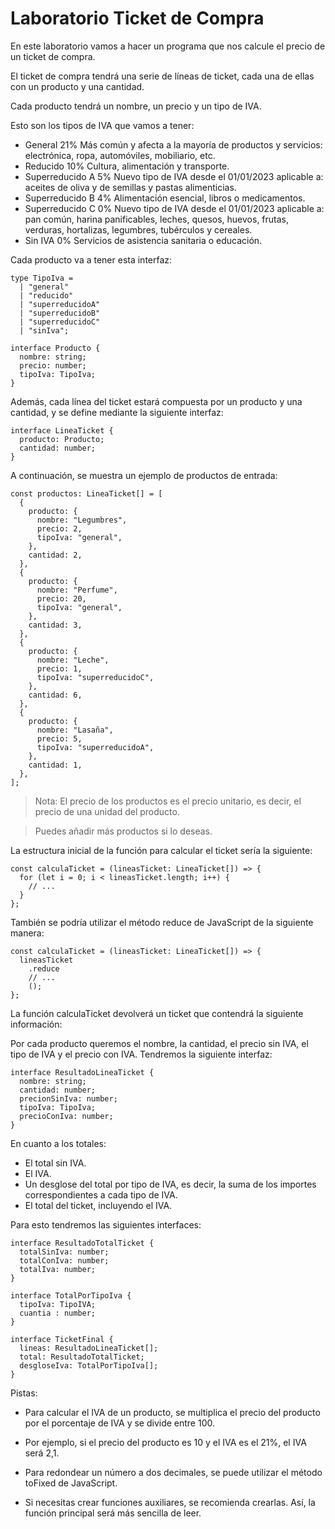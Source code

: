 # Laboratorio Ticket de Compra

En este laboratorio vamos a hacer un programa que nos calcule el precio de un ticket de compra.

El ticket de compra tendrá una serie de líneas de ticket, cada una de ellas con un producto y una cantidad.

Cada producto tendrá un nombre, un precio y un tipo de IVA.

Esto son los tipos de IVA que vamos a tener:

- General 21% Más común y afecta a la mayoría de productos y servicios: electrónica, ropa, automóviles, mobiliario, etc.
- Reducido 10% Cultura, alimentación y transporte.
- Superreducido A 5% Nuevo tipo de IVA desde el 01/01/2023 aplicable a: aceites de oliva y de semillas y pastas alimenticias.
- Superreducido B 4% Alimentación esencial, libros o medicamentos.
- Superreducido C 0% Nuevo tipo de IVA desde el 01/01/2023 aplicable a: pan común, harina panificables, leches, quesos, huevos, frutas, verduras, hortalizas, legumbres, tubérculos y cereales.
- Sin IVA 0% Servicios de asistencia sanitaria o educación.

Cada producto va a tener esta interfaz:

```
type TipoIva =
  | "general"
  | "reducido"
  | "superreducidoA"
  | "superreducidoB"
  | "superreducidoC"
  | "sinIva";

interface Producto {
  nombre: string;
  precio: number;
  tipoIva: TipoIva;
}
```

Además, cada línea del ticket estará compuesta por un producto y una cantidad, y se define mediante la siguiente interfaz:

```
interface LineaTicket {
  producto: Producto;
  cantidad: number;
}
```

A continuación, se muestra un ejemplo de productos de entrada:

```
const productos: LineaTicket[] = [
  {
    producto: {
      nombre: "Legumbres",
      precio: 2,
      tipoIva: "general",
    },
    cantidad: 2,
  },
  {
    producto: {
      nombre: "Perfume",
      precio: 20,
      tipoIva: "general",
    },
    cantidad: 3,
  },
  {
    producto: {
      nombre: "Leche",
      precio: 1,
      tipoIva: "superreducidoC",
    },
    cantidad: 6,
  },
  {
    producto: {
      nombre: "Lasaña",
      precio: 5,
      tipoIva: "superreducidoA",
    },
    cantidad: 1,
  },
];
```

> Nota: El precio de los productos es el precio unitario, es decir, el precio de una unidad del producto.

> Puedes añadir más productos si lo deseas.

La estructura inicial de la función para calcular el ticket sería la siguiente:

```
const calculaTicket = (lineasTicket: LineaTicket[]) => {
  for (let i = 0; i < lineasTicket.length; i++) {
    // ...
  }
};
```

También se podría utilizar el método reduce de JavaScript de la siguiente manera:

```
const calculaTicket = (lineasTicket: LineaTicket[]) => {
  lineasTicket
    .reduce
    // ...
    ();
};
```

La función calculaTicket devolverá un ticket que contendrá la siguiente información:

Por cada producto queremos el nombre, la cantidad, el precio sin IVA, el tipo de IVA y el precio con IVA.
Tendremos la siguiente interfaz:

```
interface ResultadoLineaTicket {
  nombre: string;
  cantidad: number;
  precionSinIva: number;
  tipoIva: TipoIva;
  precioConIva: number;
}
```

En cuanto a los totales:

- El total sin IVA.
- El IVA.
- Un desglose del total por tipo de IVA, es decir, la suma de los importes correspondientes a cada tipo de IVA.
- El total del ticket, incluyendo el IVA.

Para esto tendremos las siguientes interfaces:

```
interface ResultadoTotalTicket {
  totalSinIva: number;
  totalConIva: number;
  totalIva: number;
}

interface TotalPorTipoIva {
  tipoIva: TipoIVA;
  cuantia : number;
}

interface TicketFinal {
  lineas: ResultadoLineaTicket[];
  total: ResultadoTotalTicket;
  desgloseIva: TotalPorTipoIva[];
}
```

Pistas:

- Para calcular el IVA de un producto, se multiplica el precio del producto por el porcentaje de IVA y se divide entre 100.

- Por ejemplo, si el precio del producto es 10 y el IVA es el 21%, el IVA será 2,1.

- Para redondear un número a dos decimales, se puede utilizar el método toFixed de JavaScript.

- Si necesitas crear funciones auxiliares, se recomienda crearlas. Así, la función principal será más sencilla de leer.
